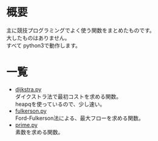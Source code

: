 # 概要
主に競技プログラミングでよく使う関数をまとめたものです。  
大したものはありません。  
すべて python3で動作します。  

# 一覧
+ [dijkstra.py](dijkstra.py)  
ダイクストラ法で最初コストを求める関数。  
heapqを使っているので、少し速い。
+ [fulkerson.py](fulkerson.py)  
Ford-Fulkerson法による、最大フローを求める関数。
+ [prime.py](prime.py)  
素数を求める関数。

